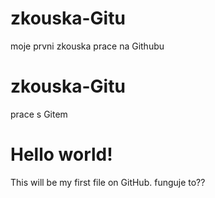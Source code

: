 # zkouska-Gitu
moje prvni zkouska prace na Githubu

# zkouska-Gitu
prace s Gitem
# Hello world!
This will be my first file on GitHub.
funguje to??
